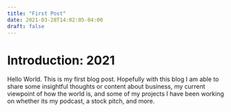 ```yaml
---
title: "First Post"
date: 2021-03-28T14:02:05-04:00
draft: false
---
```


# Introduction: 2021 
Hello World. This is my first blog post. Hopefully with this blog I am able to share some insightful thoughts or content about business, my current viewpoint of how the world is, and some of my projects I have been working on whether its my podcast, a stock pitch, and more.